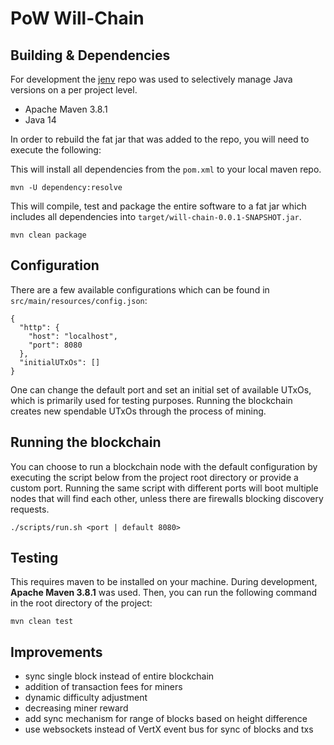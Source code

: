 # PoW Will-Chain

## Building & Dependencies
For development the [jenv](https://github.com/jenv/jenv) repo was used to selectively manage Java versions on a per project level.
- Apache Maven 3.8.1
- Java 14

In order to rebuild the fat jar that was added to the repo, you will need to execute the following:

This will install all dependencies from the `pom.xml` to your local maven repo.

```
mvn -U dependency:resolve
```

This will compile, test and package the entire software to a fat jar which includes all dependencies into 
`target/will-chain-0.0.1-SNAPSHOT.jar`.

```
mvn clean package
```

## Configuration
There are a few available configurations which can be found in
`src/main/resources/config.json`:

```
{
  "http": {
    "host": "localhost",
    "port": 8080
  },
  "initialUTxOs": []
}
```

One can change the default port and set an initial set of available UTxOs,
which is primarily used for testing purposes. Running the blockchain creates
new spendable UTxOs through the process of mining.

## Running the blockchain
You can choose to run a blockchain node with the default configuration by executing the script below from the 
project root directory or provide a custom port. Running the same script with different
ports will boot multiple nodes that will find each other, unless there are firewalls blocking
discovery requests.

```
./scripts/run.sh <port | default 8080>
``` 

## Testing
This requires maven to be installed on your machine. During development, **Apache Maven 3.8.1** was used. 
Then, you can run the following command in the root directory of the project:

```
mvn clean test
```

## Improvements
- sync single block instead of entire blockchain
- addition of transaction fees for miners
- dynamic difficulty adjustment
- decreasing miner reward
- add sync mechanism for range of blocks based on height difference
- use websockets instead of VertX event bus for sync of blocks and txs